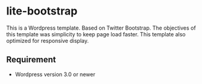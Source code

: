 lite-bootstrap
==============

This is a Wordpress template. Based on Twitter Bootstrap. The objectives of this template was simplicity to keep page load faster. This template also optimized for responsive display.

Requirement
-----------
* Wordpress version 3.0 or newer